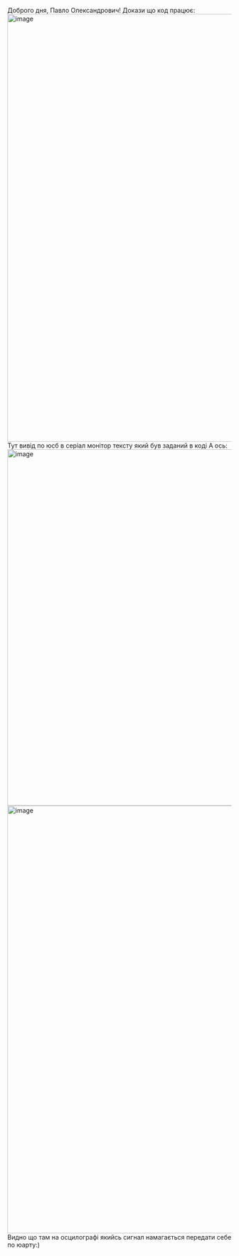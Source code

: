 Доброго дня, Павло Олександрович!
Докази що код працює: <img width="1280" height="960" alt="image" src="https://github.com/user-attachments/assets/dac5690e-b98f-453d-8a64-fc8fe50a23fc" />
Тут вивід по юсб в серіал монітор тексту який був заданий в коді
А ось:<img width="600" height="800" alt="image" src="https://github.com/user-attachments/assets/3fca2747-9767-45e0-abae-3fefee4a346c" />
<img width="1280" height="960" alt="image" src="https://github.com/user-attachments/assets/d0a53358-f0a5-43f0-a6a2-0353f1d16257" />
Видно що там на осцилографі якийсь сигнал намагається передати себе по юарту:)
